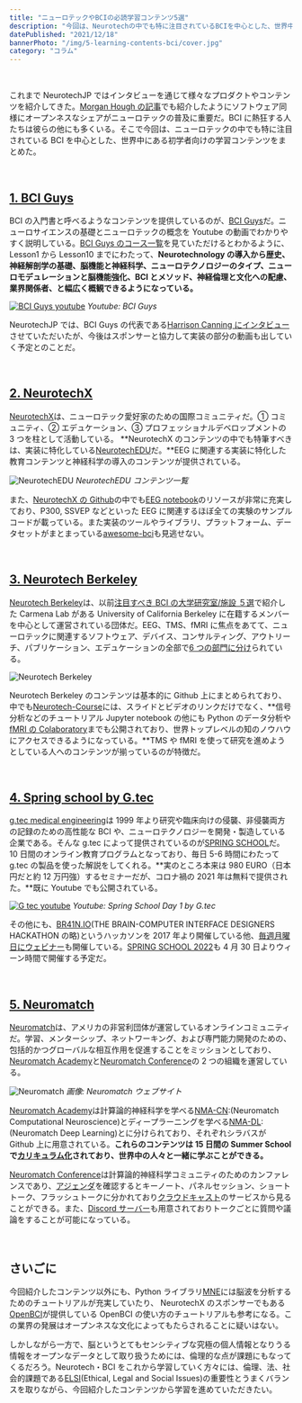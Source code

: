 ```yaml
---
title: "ニューロテックやBCIの必読学習コンテンツ5選"
description: "今回は、Neurotechの中でも特に注目されているBCIを中心とした、世界中にある初学者向けの学習コンテンツをまとめた。"
datePublished: "2021/12/18"
bannerPhoto: "/img/5-learning-contents-bci/cover.jpg"
category: "コラム"
---
```


&nbsp;

これまで NeurotechJP ではインタビューを通じて様々なプロダクトやコンテンツを紹介してきた。[Morgan Hough の記事](https://www.neurotechjp.com/jp/blog/morgan-neurotechsf/)でも紹介したようにソフトウェア同様にオープンネスなシェアがニューロテックの普及に重要だ。BCI に熱狂する人たちは彼らの他にも多くいる。そこで今回は、ニューロテックの中でも特に注目されている BCI を中心とした、世界中にある初学者向けの学習コンテンツをまとめた。

&nbsp;

## [1. BCI Guys](https://www.bciguys.com/home)

BCI の入門書と呼べるようなコンテンツを提供しているのが、[BCI Guys](https://www.bciguys.com/home)だ。ニューロサイエンスの基礎とニューロテックの概念を Youtube の動画でわかりやすく説明している。[BCI Guys のコース一覧](https://www.bciguys.com/course)を見ていただけるとわかるように、Lesson1 から Lesson10 までにわたって、**Neurotechnology の導入から歴史、神経解剖学の基礎、脳機能と神経科学、ニューロテクノロジーのタイプ、ニューロモデュレーションと脳機能強化、BCI とメソッド、神経倫理と文化への配慮、業界関係者、と幅広く概観できるようになっている。**

[![BCI Guys youtube](https://neurotechjp.com/img/5-learning-contents-bci/bci-guys.jpg)](https://youtu.be/_V0-UzR0wuo)
_Youtube: BCI Guys_

NeurotechJP では、BCI Guys の代表である[Harrison Canning にインタビュー](https://www.neurotechjp.com/jp/blog/harrison-canning-rit/)させていただいたが、今後はスポンサーと協力して実装の部分の動画も出していく予定とのことだ。

&nbsp;

## [2. NeurotechX](https://neurotechx.com/)

[NeurotechX](https://neurotechx.com/)は、ニューロテック愛好家のための国際コミュニティだ。① コミュニティ、② エデュケーション、③ プロフェッショナルデベロップメントの 3 つを柱として活動している。 **NeurotechX のコンテンツの中でも特筆すべきは、実装に特化している[NeurotechEDU](http://learn.neurotechedu.com/lessons/)だ。**EEG に関連する実装に特化した教育コンテンツと神経科学の導入のコンテンツが提供されている。

![NeurotechEDU](https://neurotechjp.com/img/5-learning-contents-bci/neurotechx.jpg)
_NeurotechEDU コンテンツ一覧_

また、[NeurotechX の Github](https://github.com/NeuroTechX)の中でも[EEG notebook](https://github.com/NeuroTechX/eeg-notebooks)のリソースが非常に充実しており、P300, SSVEP などといった EEG に関連するほぼ全ての実験のサンプルコードが載っている。また実装のツールやライブラリ、プラットフォーム、データセットがまとまっている[awesome-bci](https://github.com/NeuroTechX/awesome-bci)も見逃せない。

&nbsp;

## [3. Neurotech Berkeley](https://neurotech.berkeley.edu/)

[Neurotech Berkeley](https://neurotech.berkeley.edu/)は、以前[注目すべき BCI の大学研究室/施設 ５選](https://www.neurotechjp.com/jp/blog/5-bci-labs-facilities/)で紹介した Carmena Lab がある University of California Berkeley に在籍するメンバーを中心として運営されている団体だ。EEG、TMS、fMRI に焦点をあてて、ニューロテックに関連するソフトウェア、デバイス、コンサルティング、アウトリーチ、パブリケーション、エデュケーションの全部で[6 つの部門に分け](https://neurotech.berkeley.edu/divisions.html#)られている。

![Neurotech Berkeley](https://neurotechjp.com/img/5-learning-contents-bci/neurotech-berkeley.jpg)

Neurotech Berkeley のコンテンツは基本的に Github 上にまとめられており、中でも[Neurotech-Course](https://github.com/neurotech-berkeley/neurotech-course)には、スライドとビデオのリンクだけでなく、**信号分析などのチュートリアル Jupyter notebook の他にも Python のデータ分析や[fMRI の Colaboratory](https://colab.research.google.com/drive/1CsEhFTNMTvhTL0x-2CUqFLFgxE6e0XXJ#forceEdit=true&sandboxMode=true)までも公開されており、世界トップレベルの知のノウハウにアクセスできるようになっている。**TMS や fMRI を使って研究を進めようとしている人へのコンテンツが揃っているのが特徴だ。

&nbsp;

## [4. Spring school by G.tec](https://www.gtec.at/)

[g.tec medical engineering](https://www.gtec.at/)は 1999 年より研究や臨床向けの侵襲、非侵襲両方の記録のための高性能な BCI や、ニューロテクノロジーを開発・製造している企業である。そんな g.tec によって提供されているのが[SPRING SCHOOL](https://www.gtec.at/spring-school-2022/)だ。10 日間のオンライン教育プログラムとなっており、毎日 5-6 時間にわたって g.tec の製品を使った解説をしてくれる。**実のところ本来は 980 EURO（日本円だと約 12 万円強）するセミナーだが、コロナ禍の 2021 年は無料で提供された。**既に Youtube でも公開されている。

[![G tec youtube](https://neurotechjp.com/img/5-learning-contents-bci/g-tec.jpg)](https://youtu.be/KbMlfMAPIak)
_Youtube: Spring School Day 1 by G.tec_

その他にも、[BR41N.IO](https://www.br41n.io/)(THE BRAIN-COMPUTER INTERFACE DESIGNERS HACKATHON の略)というハッカソンを 2017 年より開催している他、[毎週月曜日にウェビナー](https://www.gtec.at/product/webinars/￥)も開催している。[SPRING SCHOOL 2022](https://www.gtec.at/spring-school-2022/)も 4 月 30 日よりウィーン時間で開催する予定だ。

&nbsp;

## [5. Neuromatch](https://neuromatch.io/)

[Neuromatch](https://neuromatch.io/)は、アメリカの非営利団体が運営しているオンラインコミュニティだ。学習、メンターシップ、ネットワーキング、および専門能力開発のための、包括的かつグローバルな相互作用を促進することをミッションとしており、[Neuromatch Academy](http://academy.neuromatch.io)と[Neuromatch Conference](http://conference.neuromatch.io)の 2 つの組織を運営している。

![Neuromatch](https://neurotechjp.com/img/5-learning-contents-bci/neuromatch.jpg)
_画像: Neuromatch ウェブサイト_

[Neuromatch Academy](http://academy.neuromatch.io)は計算論的神経科学を学べる[NMA-CN](https://github.com/NeuromatchAcademy/course-content):(Neuromatch Computational Neuroscience)とディープラーニングを学べる[NMA-DL](https://github.com/NeuromatchAcademy/course-content-dl):(Neuromatch Deep Learning)とに分けられており、それぞれシラバスが Github 上に用意されている。**これらのコンテンツは 15 日間の Summer School で[カリキュラム化](https://academy.neuromatch.io/nma2020/course-materials)されており、世界中の人々と一緒に学ぶことができる。**

[Neuromatch Conference](http://conference.neuromatch.io)は計算論的神経科学コミュニティのためのカンファレンスであり、[アジェンダ](https://conference.neuromatch.io/agenda)を確認するとキーノート、パネルセッション、ショートトーク、フラッシュトークに分かれており[クラウドキャスト](https://www.crowdcast.io/e/nmc4)のサービスから見ることができる。また、[Discord サーバー](https://conference.neuromatch.io/instructions/how-to-discord/)も用意されておりトークごとに質問や議論をすることが可能になっている。

&nbsp;

## さいごに

今回紹介したコンテンツ以外にも、Python ライブラリ[MNE](https://mne.tools/stable/index.html)には脳波を分析するためのチュートリアルが充実していたり、 NeurotechX のスポンサーでもある[OpenBCI](https://docs.openbci.com/)が提供している OpenBCI の使い方のチュートリアルも参考になる。この業界の発展はオープンネスな文化によってもたらされることに疑いはない。

しかしながら一方で、脳というとてもセンシティブな究極の個人情報となりうる情報をオープンなデータとして取り扱うためには、倫理的な点が課題にもなってくるだろう。Neurotech・BCI をこれから学習していく方々には、倫理、法、社会的課題である[ELSI](https://elsi.osaka-u.ac.jp/what_elsi)(Ethical, Legal and Social Issues)の重要性とうまくバランスを取りながら、今回紹介したコンテンツから学習を進めていただきたい。

